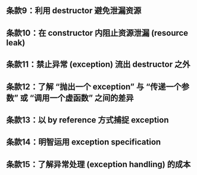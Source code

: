 ## 条款9：利用 destructor 避免泄漏资源

## 条款10：在 constructor 内阻止资源泄漏 (resource leak)

## 条款11：禁止异常 (exception) 流出 destructor 之外

## 条款12：了解 “抛出一个 exception” 与 “传递一个参数” 或 “调用一个虚函数” 之间的差异

## 条款13：以 by reference 方式捕捉 exception

## 条款14：明智运用 exception specification

## 条款15：了解异常处理 (exception handling) 的成本
